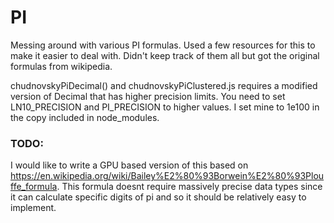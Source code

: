 # PI

Messing around with various PI formulas. Used a few resources for this to make it easier to deal with. Didn't keep track of them all but got the original formulas from wikipedia.

chudnovskyPiDecimal() and chudnovskyPiClustered.js requires a modified version of Decimal that has higher precision limits. You need to set LN10_PRECISION and PI_PRECISION to higher values. I set mine to 1e100 in the copy included in node_modules.

### TODO:
I would like to write a GPU based version of this based on https://en.wikipedia.org/wiki/Bailey%E2%80%93Borwein%E2%80%93Plouffe_formula. This formula doesnt require massively precise data types since it can calculate specific digits of pi and so it should be relatively easy to implement.
